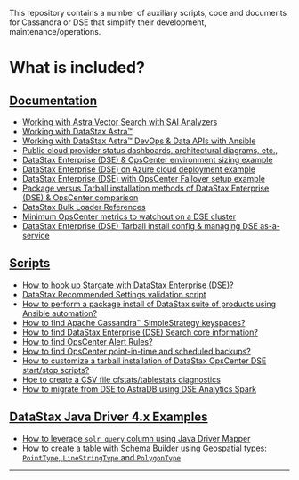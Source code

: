 <p>This repository contains a number of auxiliary scripts, code and documents for Cassandra or DSE that simplify their development, maintenance/operations.</p>
<h1><a class="anchor" aria-hidden="true" id="what-is-included"> </a>What is included?</h1>
<h2><a class="anchor" aria-hidden="true" id="a-href-documents-documentation-a"> </a><a href="documents/" target="_blank">Documentation</a></h2>
<ul>
<li><a href="documents/astra_vector_search_with_sai_analyzer/Vector_Search_with_AstraDB_SAI_Analyzers.ipynb" target="_blank">Working with Astra Vector Search with SAI Analyzers</a></li>
<li><a href="documents/Working_with_DataStax_Astra.md" target="_blank">Working with DataStax Astra™</a></li>
<li><a href="documents/Working_with_DataStax_Astra_API_Ansible.md" target="_blank">Working with DataStax Astra™ DevOps &amp; Data APIs with Ansible</a></li>
<li><a href="documents/Cloud_provider_status_dashboards_icons_and_general.md" target="_blank">Public cloud provider status dashboards, architectural diagrams, etc.,</a></li>
<li><a href="documents/DataStax_Enterprise_on_Azure_Environment_Sizing_Example.md" target="_blank">DataStax Enterprise (DSE) &amp; OpsCenter environment sizing example</a></li>
<li><a href="documents/DSE_on_Azure_Deployment_Example.md" target="_blank">DataStax Enterprise (DSE) on Azure cloud deployment example</a></li>
<li><a href="documents/DSE_cluster_with_OpsCenter_Failover_setup.md" target="_blank">DataStax Enterprise (DSE) with OpsCenter Failover setup example</a></li>
<li><a href="documents/Package_vs_Tarball_install_DSE_OpsCenter_Agents.md" target="_blank">Package versus Tarball installation methods of DataStax Enterprise (DSE) &amp; OpsCenter comparison</a></li>
<li><a href="documents/datastax_bulk_loader.md" target="_blank">DataStax Bulk Loader References</a></li>
<li><a href="documents/minimum_opscenter_metrics_to_watchout.md" target="_blank">Minimum OpsCenter metrics to watchout on a DSE cluster</a></li>
<li><a href="documents/DataStax_Enterprise_Configuration_Directions_Tarball_Install.md" target="_blank">DataStax Enterprise (DSE) Tarball install config &amp; managing DSE as-a-service</a></li>
</ul>
<h2><a class="anchor" aria-hidden="true" id="a-href-scripts-scripts-a"> </a><a href="scripts/" target="_blank">Scripts</a></h2>
<ul>
<li><a href="scripts/stargate-dse687/Working_with_Stargate_and_DSE.md" target="_blank">How to hook up Stargate with DataStax Enterprise (DSE)?</a></li>
<li><a href="scripts/dse_recommended_settings_check.md" target="_blank">DataStax Recommended Settings validation script</a></li>
<li><a href="https://github.com/msmygit/dse-pkg-install" target="_blank">How to perform a package install of DataStax suite of products using Ansible automation?</a></li>
<li><a href="scripts/Find_Cassandra_SimpleStrategy_keyspaces.md" target="_blank">How to find Apache Cassandra™ SimpleStrategy keyspaces?</a></li>
<li><a href="scripts/dse_search_core_info_viewing.md" target="_blank">How to find DataStax Enterprise (DSE) Search core information?</a></li>
<li><a href="scripts/How_to_find_OpsCenter_Alert_Rules.md" target="_blank">How to find OpsCenter Alert Rules?</a></li>
<li><a href="scripts/Find_PIT_Scheduled_Backups_DataStax_OpsCenter.md" target="_blank">How to find OpsCenter point-in-time and scheduled backups?</a></li>
<li><a href="scripts/OpsCenter_tarball_install_custom_start-stop_scripts.md" target="_blank">How to customize a tarball installation of DataStax OpsCenter DSE start/stop scripts?</a></li>
<li><a href="scripts/tablestats_analysis/Create_a_CSV_file_from_cfstats_diagnostics.md" target="_blank">Hoe to create a CSV file cfstats/tablestats diagnostics</a></li>
<li><a href="scripts/dse-astra-spark-migration-main/README.md" target="_blank">How to migrate from DSE to AstraDB using DSE Analytics Spark</a></li>
</ul>
<h2><a class="anchor" aria-hidden="true" id="a-href-java-driver-4-x-datastax-java-driver-4-x-examples-a"> </a><a href="java-driver-4.x/" target="_blank">DataStax Java Driver 4.x Examples</a></h2>
<ul>
<li><a href="java-driver-4.x/" target="_blank">How to leverage <code>solr_query</code> column using Java Driver Mapper</a></li>
<li><a href="java-driver-4.x/src/main/java/com/madhavan/demos/schemabuilder/CreateTableWithSchemaBuilder.java" target="_blank">How to create a table with Schema Builder using Geospatial types: <code>PointType</code>, <code>LineStringType</code> and <code>PolygonType</code></a></li>
</ul>
<hr />
